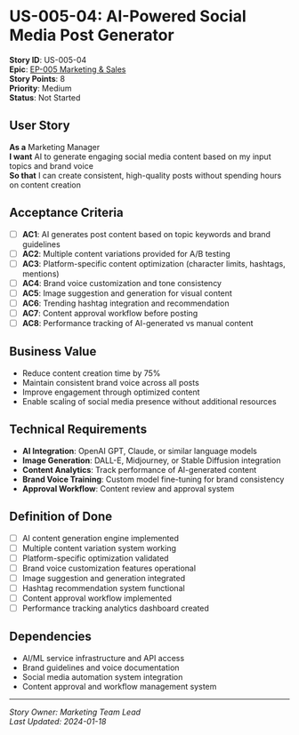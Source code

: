 # US-005-04: AI-Powered Social Media Post Generator

**Story ID**: US-005-04  
**Epic**: [EP-005 Marketing & Sales](../epics/EP-005-Marketing-Sales.md)  
**Story Points**: 8  
**Priority**: Medium  
**Status**: Not Started  

## User Story

**As a** Marketing Manager  
**I want** AI to generate engaging social media content based on my input topics and brand voice  
**So that** I can create consistent, high-quality posts without spending hours on content creation

## Acceptance Criteria

- [ ] **AC1**: AI generates post content based on topic keywords and brand guidelines
- [ ] **AC2**: Multiple content variations provided for A/B testing
- [ ] **AC3**: Platform-specific content optimization (character limits, hashtags, mentions)
- [ ] **AC4**: Brand voice customization and tone consistency
- [ ] **AC5**: Image suggestion and generation for visual content
- [ ] **AC6**: Trending hashtag integration and recommendation
- [ ] **AC7**: Content approval workflow before posting
- [ ] **AC8**: Performance tracking of AI-generated vs manual content

## Business Value

- Reduce content creation time by 75%
- Maintain consistent brand voice across all posts
- Improve engagement through optimized content
- Enable scaling of social media presence without additional resources

## Technical Requirements

- **AI Integration**: OpenAI GPT, Claude, or similar language models
- **Image Generation**: DALL-E, Midjourney, or Stable Diffusion integration
- **Content Analytics**: Track performance of AI-generated content
- **Brand Voice Training**: Custom model fine-tuning for brand consistency
- **Approval Workflow**: Content review and approval system

## Definition of Done

- [ ] AI content generation engine implemented
- [ ] Multiple content variation system working
- [ ] Platform-specific optimization validated
- [ ] Brand voice customization features operational
- [ ] Image suggestion and generation integrated
- [ ] Hashtag recommendation system functional
- [ ] Content approval workflow implemented
- [ ] Performance tracking analytics dashboard created

## Dependencies

- AI/ML service infrastructure and API access
- Brand guidelines and voice documentation
- Social media automation system integration
- Content approval and workflow management system

---

*Story Owner: Marketing Team Lead*  
*Last Updated: 2024-01-18*